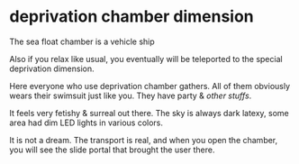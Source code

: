 # deprivation chamber dimension

The sea float chamber is a vehicle ship

Also if you relax like usual, you eventually will be teleported to the special deprivation dimension.

Here everyone who use deprivation chamber gathers. All of them obviously wears their swimsuit just like you. They have party & *other stuffs*.

It feels very fetishy & surreal out there. The sky is always dark latexy, some area had dim LED lights in various colors.

It is not a dream. The transport is real, and when you open the chamber, you will see the slide portal that brought the user there.